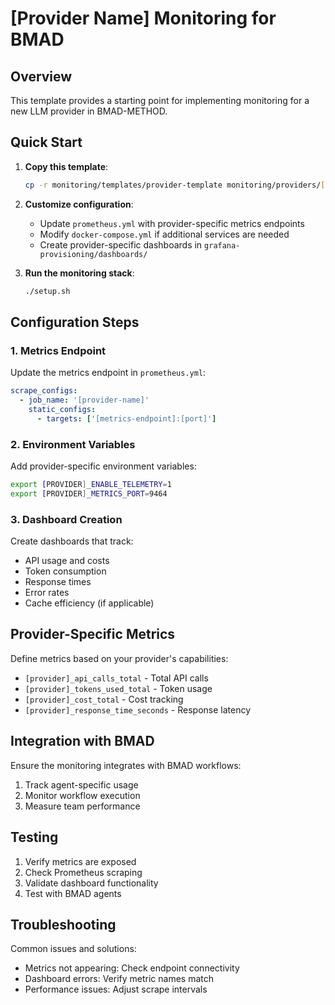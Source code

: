 # [Provider Name] Monitoring for BMAD

## Overview

This template provides a starting point for implementing monitoring for a new LLM provider in BMAD-METHOD.

## Quick Start

1. **Copy this template**:

   ```bash
   cp -r monitoring/templates/provider-template monitoring/providers/[provider-name]
   ```

2. **Customize configuration**:
   - Update `prometheus.yml` with provider-specific metrics endpoints
   - Modify `docker-compose.yml` if additional services are needed
   - Create provider-specific dashboards in `grafana-provisioning/dashboards/`

3. **Run the monitoring stack**:

   ```bash
   ./setup.sh
   ```

## Configuration Steps

### 1. Metrics Endpoint

Update the metrics endpoint in `prometheus.yml`:

```yaml
scrape_configs:
  - job_name: '[provider-name]'
    static_configs:
      - targets: ['[metrics-endpoint]:[port]']
```

### 2. Environment Variables

Add provider-specific environment variables:

```bash
export [PROVIDER]_ENABLE_TELEMETRY=1
export [PROVIDER]_METRICS_PORT=9464
```

### 3. Dashboard Creation

Create dashboards that track:

- API usage and costs
- Token consumption
- Response times
- Error rates
- Cache efficiency (if applicable)

## Provider-Specific Metrics

Define metrics based on your provider's capabilities:

- `[provider]_api_calls_total` - Total API calls
- `[provider]_tokens_used_total` - Token usage
- `[provider]_cost_total` - Cost tracking
- `[provider]_response_time_seconds` - Response latency

## Integration with BMAD

Ensure the monitoring integrates with BMAD workflows:

1. Track agent-specific usage
2. Monitor workflow execution
3. Measure team performance

## Testing

1. Verify metrics are exposed
2. Check Prometheus scraping
3. Validate dashboard functionality
4. Test with BMAD agents

## Troubleshooting

Common issues and solutions:

- Metrics not appearing: Check endpoint connectivity
- Dashboard errors: Verify metric names match
- Performance issues: Adjust scrape intervals
